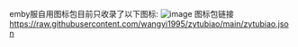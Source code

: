 emby服自用图标包目前只收录了以下图标:
![image](https://s2.loli.net/2024/09/21/v7HjNrScdhGeQEt.jpg)
图标包链接
https://raw.githubusercontent.com/wangyi1995/zytubiao/main/zytubiao.json
